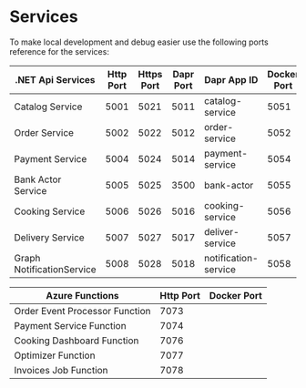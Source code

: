 # Services 

To make local development and debug easier use the following ports reference for the services:

| .NET Api Services         | Http Port | Https Port | Dapr Port | Dapr App ID          | Docker Port|
| -------                   | --------- | ---------- | --------- | -------------        | -----      |
| Catalog Service           | 5001      | 5021       | 5011      | catalog-service      | 5051       | 
| Order Service             | 5002      | 5022       | 5012      | order-service        | 5052       |
| Payment Service           | 5004      | 5024       | 5014      | payment-service      | 5054       |
| Bank Actor Service        | 5005      | 5025       | 3500      | bank-actor           | 5055       |
| Cooking Service           | 5006      | 5026       | 5016      | cooking-service      | 5056       |
| Delivery Service          | 5007      | 5027       | 5017      | deliver-service      | 5057       |
| Graph NotificationService | 5008      | 5028       | 5018      | notification-service | 5058       |

 
| Azure Functions                 | Http Port | Docker Port|
| -------                         | --------- | ---------- | 
| Order Event Processor Function  | 7073      |            |	
| Payment Service Function        | 7074      |            | 
| Cooking Dashboard Function      | 7076      |            |
| Optimizer Function              | 7077      |            |
| Invoices Job Function           | 7078      |            |
